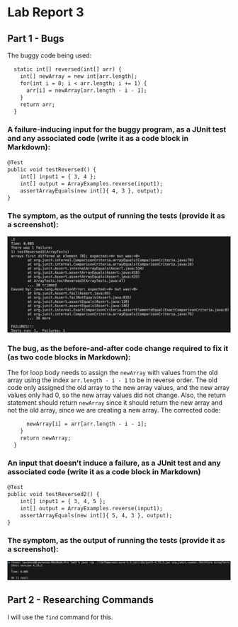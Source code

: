 # Lab Report 3
## Part 1 - Bugs

The buggy code being used:
```
  static int[] reversed(int[] arr) {
    int[] newArray = new int[arr.length];
    for(int i = 0; i < arr.length; i += 1) {
      arr[i] = newArray[arr.length - i - 1];
    }
    return arr;
  }
```
### A failure-inducing input for the buggy program, as a JUnit test and any associated code (write it as a code block in Markdown):
```
@Test 
public void testReversed() {
    int[] input1 = { 3, 4 };
    int[] output = ArrayExamples.reverse(input1);
    assertArrayEquals(new int[]{ 4, 3 }, output);
}
```

### The symptom, as the output of running the tests (provide it as a screenshot):
![Error](errormessage.png)

### The bug, as the before-and-after code change required to fix it (as two code blocks in Markdown):
The for loop body needs to assign the ```newArray``` with values from the old array using the index ```arr.length - i - 1``` to be in reverse order. The old code only assigned the old array to the new array values, and the new array values only had 0, so the new array values did not change.
Also, the return statement should return ```newArray``` since it should return the new array and not the old array, since we are creating a new array.
The corrected code:
```
      newArray[i] = arr[arr.length - i - 1];
    }
    return newArray;
  }
```
### An input that doesn’t induce a failure, as a JUnit test and any associated code (write it as a code block in Markdown)
```
@Test 
public void testReversed2() {
    int[] input1 = { 3, 4, 5 };
    int[] output = ArrayExamples.reverse(input1);
    assertArrayEquals(new int[]{ 5, 4, 3 }, output);
}
```
### The symptom, as the output of running the tests (provide it as a screenshot):
![Success](successmessage.png)

## Part 2 - Researching Commands
I will use the ```find``` command for this.


